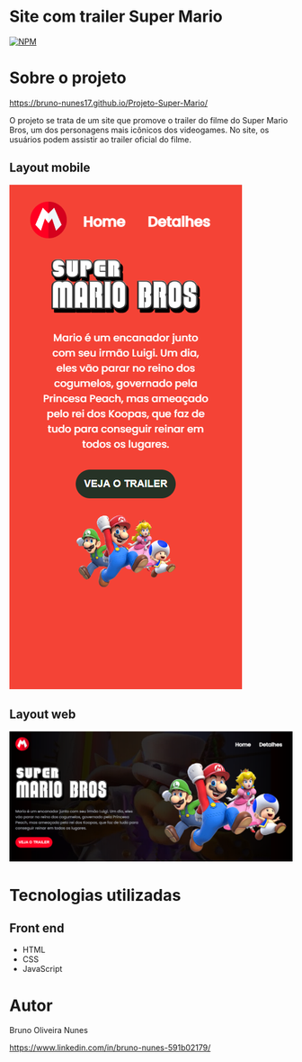 # Site com trailer Super Mario
[![NPM](https://img.shields.io/npm/l/react)](https://github.com/Bruno-Nunes17/Projeto-Super-Mario/blob/main/LICENSE) 

# Sobre o projeto

https://bruno-nunes17.github.io/Projeto-Super-Mario/

O projeto se trata de um site que promove o trailer do filme do Super Mario Bros, um dos personagens mais icônicos dos videogames. No site, os usuários podem assistir ao trailer oficial do filme.

## Layout mobile
![Mobile 1](https://raw.githubusercontent.com/Bruno-Nunes17/Projeto-Super-Mario/main/assets/mobile.png) 
## Layout web
![Web 1](https://raw.githubusercontent.com/Bruno-Nunes17/Projeto-Super-Mario/main/assets/web.png)


# Tecnologias utilizadas
## Front end
- HTML
- CSS
- JavaScript

# Autor

Bruno Oliveira Nunes

https://www.linkedin.com/in/bruno-nunes-591b02179/

